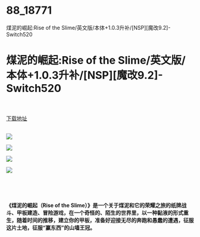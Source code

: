 # 88_18771
煤泥的崛起:Rise of the Slime/英文版/本体+1.0.3升补/[NSP][魔改9.2]-Switch520
# 煤泥的崛起:Rise of the Slime/英文版/本体+1.0.3升补/[NSP][魔改9.2]-Switch520
 <br/></br>
[下载地址](https://www.switch520.cc/article/18771 "下载地址")
<br/></br>

<p><strong><img src="https://www.switch520.cc/muke_img/upload_art_editor_20210524-1_04d6b49043737f4d6f90844d6354a752.jpg"></strong></p>
<p><strong><img src="https://www.switch520.cc/muke_img/upload_art_editor_20210524-1_6d42f6a0dbe85da94a3d0f93a3528b7c.jpg"></strong></p>
<p><strong><img src="https://www.switch520.cc/muke_img/upload_art_editor_20210524-1_a8b29a07058680beb20d819a17a2e915.jpg"></strong></p>
<p><strong><img src="https://www.switch520.cc/muke_img/upload_art_editor_20210524-1_8d66c65900895ea2805d2352975ec1f1.jpg"></strong></p>
<p><strong>&nbsp;</strong></p>
<p>&nbsp;</p>
<p><strong>《煤泥的崛起（Rise of the Slime）》是一个关于煤泥和它的荣耀之旅的纸牌战斗、甲板建造、冒险游戏，在一个奇怪的、陌生的世界里，以一种黏液的形式重生，随着时间的推移，建立你的甲板，准备好迎接无尽的奔跑和愚蠢的遭遇，征服这片土地，征服“赢东西”的山墙王冠。</strong></p>
<p><strong>&nbsp;</strong></p>
<p><strong>&nbsp;</strong></p>
